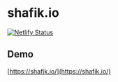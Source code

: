 # shafik.io

[![Netlify Status](https://api.netlify.com/api/v1/badges/bc4283a5-dd87-491b-bc8d-780f32bbe357/deploy-status)]()

## Demo

[https://shafik.io/](https://shafik.io/)
